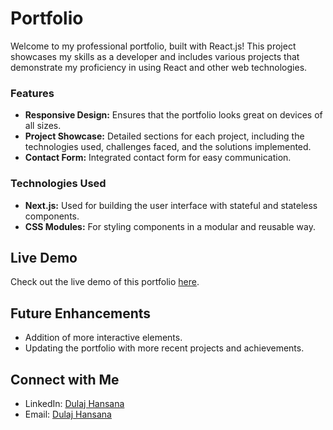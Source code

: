 # Portfolio
<P>Welcome to my professional portfolio, built with React.js! This project showcases my skills as a developer and includes various projects that demonstrate my proficiency in using React and other web technologies.</P>

<h3>Features</h3>
<ul>
  <li><b>Responsive Design:</b> Ensures that the portfolio looks great on devices of all sizes.</li>
  <li><b>Project Showcase:</b> Detailed sections for each project, including the technologies used, challenges faced, and the solutions implemented.</li>
  <li><b>Contact Form:</b> Integrated contact form for easy communication.</li>
</ul>
<h3>Technologies Used</h3>
<ul>
  <li><b>Next.js:</b> Used for building the user interface with stateful and stateless components.</li>
  <li><b>CSS Modules:</b> For styling components in a modular and reusable way.</li>
</ul>


<h2>Live Demo</h2>
<p>Check out the live demo of this portfolio <a href="www.dulajhansana.me">here</a>.</p>

<h2>Future Enhancements</h2>
<ul>
  <li>Addition of more interactive elements.</li>
  <li>Updating the portfolio with more recent projects and achievements.</li>
</ul>

<h2>Connect with Me</h2>
<ul>
  <li>LinkedIn: <a href="https://www.linkedin.com/in/dulaj-hansana-7ab300259/">Dulaj Hansana</a></li>
  <li>Email: <a href="mailto:dulajhansana1973@gmail.com">Dulaj Hansana</a></li>
</ul>

